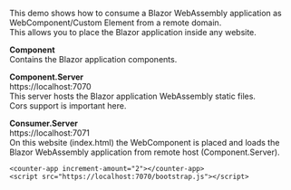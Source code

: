 This demo shows how to consume a Blazor WebAssembly application as WebComponent/Custom Element from a remote domain.  
This allows you to place the Blazor application inside any website.

__Component__  
Contains the Blazor application components.  

__Component.Server__  
https://localhost:7070  
This server hosts the Blazor application WebAssembly static files.  
Cors support is important here.

__Consumer.Server__  
https://localhost:7071  
On this website (index.html) the WebComponent is placed and loads the Blazor WebAssembly application from remote host (Component.Server).  

```
<counter-app increment-amount="2"></counter-app>
<script src="https://localhost:7070/bootstrap.js"></script>
```